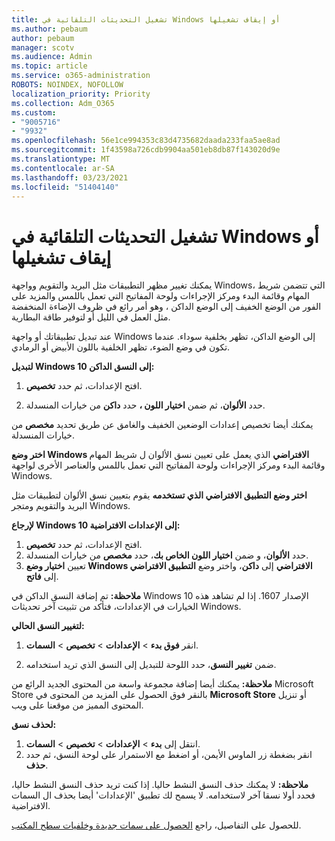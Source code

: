 ```yaml
---
title: تشغيل التحديثات التلقائية في Windows أو إيقاف تشغيلها
ms.author: pebaum
author: pebaum
manager: scotv
ms.audience: Admin
ms.topic: article
ms.service: o365-administration
ROBOTS: NOINDEX, NOFOLLOW
localization_priority: Priority
ms.collection: Adm_O365
ms.custom:
- "9005716"
- "9932"
ms.openlocfilehash: 56e1ce994353c83d4735682daada233faa5ae8ad
ms.sourcegitcommit: 1f43598a726cdb9904aa501eb8db87f143020d9e
ms.translationtype: MT
ms.contentlocale: ar-SA
ms.lasthandoff: 03/23/2021
ms.locfileid: "51404140"
---
```

# <a name="turn-on-and-off-automatic-updates-in-windows"></a>تشغيل التحديثات التلقائية في Windows أو إيقاف تشغيلها

يمكنك تغيير مظهر التطبيقات مثل البريد والتقويم وواجهة Windows، التي تتضمن شريط المهام وقائمة البدء ومركز الإجراءات ولوحة المفاتيح التي تعمل باللمس والمزيد على الفور من الوضع الخفيف إلى الوضع الداكن ، وهو أمر رائع في ظروف الإضاءة المنخفضة مثل العمل في الليل أو لتوفير طاقة البطارية.  

عند تبديل تطبيقاتك أو واجهة Windows إلى الوضع الداكن، تظهر بخلفية سوداء. عندما تكون في وضع الضوء، تظهر الخلفية باللون الأبيض أو الرمادي.
 
**لتبديل Windows 10 إلى النسق الداكن:**

1. افتح الإعدادات، ثم حدد **تخصيص**.
  
1. حدد **الألوان**، ثم ضمن **اختيار اللون ،** حدد **داكن** من خيارات المنسدلة.

يمكنك أيضا تخصيص إعدادات الوضعين الخفيف والغامق عن طريق تحديد **مخصص** من خيارات المنسدلة.

**اختر وضع Windows الافتراضي** الذي يعمل على تعيين نسق الألوان ل شريط المهام وقائمة البدء ومركز الإجراءات ولوحة المفاتيح التي تعمل باللمس والعناصر الأخرى لواجهة Windows.  

**اختر وضع التطبيق الافتراضي الذي تستخدمه** يقوم بتعيين نسق الألوان لتطبيقات مثل البريد والتقويم ومتجر Windows.
 
**لإرجاع Windows 10 إلى الإعدادات الافتراضية:**

1. افتح الإعدادات، ثم حدد **تخصيص**.  
1. حدد **الألوان**، و ضمن **اختيار اللون الخاص بك**، حدد **مخصص** من خيارات المنسدلة.  
1. تعيين **اختيار وضع Windows الافتراضي** إلى **داكن**، واختر وضع **التطبيق الافتراضي** إلى **فاتح**.

**ملاحظة:** تم إضافة النسق الداكن في Windows 10 الإصدار 1607. إذا لم تشاهد هذه الخيارات في الإعدادات، فتأكد من تثبيت آخر تحديثات Windows.

**لتغيير النسق الحالي:**

1. انقر **فوق بدء**  >  **الإعدادات**  >  **تخصيص**  >  **السمات**.  

1. ضمن **تغيير النسق**، حدد اللوحة للتبديل إلى النسق الذي تريد استخدامه. 

**ملاحظة:** يمكنك أيضا إضافة مجموعة واسعة من المحتوى الجديد الرائع من Microsoft Store بالنقر فوق الحصول على المزيد من المحتوى في **Microsoft Store** أو تنزيل المحتوى المميز من موقعنا على ويب.

**لحذف نسق:**

1. انتقل إلى **بدء**  >  **الإعدادات**  >  **تخصيص**  >  **السمات**. 
1. انقر بضغطة زر الماوس الأيمن، أو اضغط مع الاستمرار على لوحة النسق، ثم حدد **حذف**. 

**ملاحظة:** لا يمكنك حذف النسق النشط حاليا. إذا كنت تريد حذف النسق النشط حاليا، فحدد أولا نسقا آخر لاستخدامه. لا يسمح لك تطبيق 'الإعدادات' أيضا بحذف ال السمات الافتراضية.

للحصول على التفاصيل، راجع [الحصول على سمات جديدة وخلفيات سطح المكتب](https://support.microsoft.com/windows/get-new-themes-and-desktop-backgrounds-09e3e0a6-02e3-5ecd-22a1-5d048e3cb0d3).

